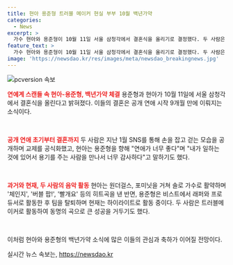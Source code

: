 ```yaml
---
title: 현아 용준형 트러블 메이커 현실 부부 10월 백년가약
categories:
  - News
excerpt: >
  가수 현아와 용준형이 10월 11일 서울 삼청각에서 결혼식을 올리기로 결정했다. 두 사람은 공개 연애를 시작한 지 9개월 만에 백년가약을 맺었으며, 이에 대한 기쁨을 SNS에서도 공유했다. 이들은 과거 걸그룹 포미닛과 그룹 비스트 멤버로 활동하며, 트러블메이커로도 활약했다. 함께한 시간 동안 서로를 응원하고 사랑하는 모습으로 팬들의 이목을 사로잡았다.
feature_text: >
  가수 현아와 용준형이 10월 11일 서울 삼청각에서 결혼식을 올리기로 결정했다. 두 사람은 공개 연애를 시작한 지 9개월 만에 백년가약을 맺었으며, 이에 대한 기쁨을 SNS에서도 공유했다. 이들은 과거 걸그룹 포미닛과 그룹 비스트 멤버로 활동하며, 트러블메이커로도 활약했다. 함께한 시간 동안 서로를 응원하고 사랑하는 모습으로 팬들의 이목을 사로잡았다.
image: 'https://newsdao.kr/res/images/meta/newsdao_breakingnews.jpg'
---
```


<p><img src="https://newsdao.kr/res/images/meta/newsdao_breakingnews.jpg" alt="pcversion 속보" /></p>

<p><b><span style="color: #ee2323;">연예계 스캔들 속 현아-용준형, 백년가약 체결</span></b>
용준형과 현아가 10월 11일에 서울 삼청각에서 결혼식을 올린다고 밝혀졌다. 이들의 결혼은 공개 연애 시작 9개월 만에 이뤄지는 소식이다. </p>

<p data-ke-size="size16">&nbsp;</p>

<p><b><span style="color: #ee2323;">공개 연애 초기부터 결혼까지</span></b>
두 사람은 지난 1월 SNS를 통해 손을 잡고 걷는 모습을 공개하며 교제를 공식화했고, 현아는 용준형을 향해 "연애가 너무 좋다"며 "내가 일하는 것에 있어서 용기를 주는 사람을 만나서 너무 감사하다"고 말하기도 했다. </p>

<p data-ke-size="size16">&nbsp;</p>

<p><b><span style="color: #ee2323;">과거와 현재, 두 사람의 음악 활동</span></b>
현아는 원더걸스, 포미닛을 거쳐 솔로 가수로 활약하며 '체인지', '버블 팝!', '빨개요' 등의 히트곡을 낸 반면, 용준형은 비스트에서 래퍼와 프로듀서로 활동한 후 팀을 탈퇴하며 현재는 하이라이트로 활동 중이다. 두 사람은 트러블메이커로 활동하여 동명의 곡으로 큰 성공을 거두기도 했다. </p>

<p data-ke-size="size16">&nbsp;</p>

<p>이처럼 현아와 용준형의 백년가약 소식에 많은 이들의 관심과 축하가 이어질 전망이다.</p>
실시간 뉴스 속보는, <a href="https://newsdao.kr" rel="dofollow">https://newsdao.kr</a>


